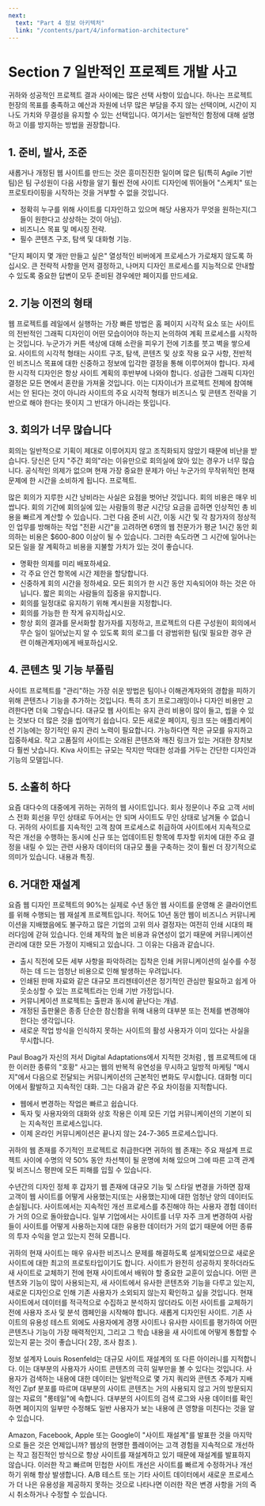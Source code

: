 ```yaml
---
next:
  text: "Part 4 정보 아키텍처"
  link: "/contents/part/4/information-architecture"
---
```


# Section 7 일반적인 프로젝트 개발 사고

귀하와 성공적인 프로젝트 결과 사이에는 많은 선택 사항이 있습니다. 하나는 프로젝트 헌장의 목표를 충족하고 예산과 자원에 너무 많은 부담을 주지 않는 선택이며, 시간이 지나도 가치와 무결성을 유지할 수 있는 선택입니다. 여기서는 일반적인 함정에 대해 설명하고 이를 방지하는 방법을 권장합니다.

## 1. 준비, 발사, 조준

새롭거나 개정된 웹 사이트를 만드는 것은 흥미진진한 일이며 많은 팀(특히 Agile 기반 팀)은 팀 구성원이 다음 사항을 알기 훨씬 전에 사이트 디자인에 뛰어들어 "스케치" 또는 프로토타이핑을 시작하는 것을 거부할 수 없을 것입니다.

- 정확히 누구를 위해 사이트를 디자인하고 있으며 해당 사용자가 무엇을 원하는지(그들이 원한다고 상상하는 것이 아님).
- 비즈니스 목표 및 메시징 전략.
- 필수 콘텐츠 구조, 탐색 및 대화형 기능.

"단지 페이지 몇 개만 만들고 싶은" 열성적인 비버에게 프로세스가 가로채지 않도록 하십시오. 큰 전략적 사항을 먼저 결정하고, 나머지 디자인 프로세스를 지능적으로 안내할 수 있도록 중요한 답변이 모두 준비된 경우에만 페이지를 만드세요.

## 2. 기능 이전의 형태

웹 프로젝트를 레일에서 실행하는 가장 빠른 방법은 홈 페이지 시각적 요소 또는 사이트의 전반적인 그래픽 디자인이 어떤 모습이어야 하는지 논의하여 계획 프로세스를 시작하는 것입니다. 누군가가 커튼 색상에 대해 소란을 피우기 전에 기초를 붓고 벽을 쌓으세요. 사이트의 시각적 형태는 사이트 구조, 탐색, 콘텐츠 및 상호 작용 요구 사항, 전반적인 비즈니스 목표에 대한 신중하고 정보에 입각한 결정을 통해 이루어져야 합니다. 자세한 시각적 디자인은 항상 사이트 계획의 후반부에 나와야 합니다. 성급한 그래픽 디자인 결정은 모든 면에서 혼란을 가져올 것입니다. 이는 디자이너가 프로젝트 전체에 참여해서는 안 된다는 것이 아니라 사이트의 주요 시각적 형태가 비즈니스 및 콘텐츠 전략을 기반으로 해야 한다는 뜻이지 그 반대가 아니라는 뜻입니다.

## 3. 회의가 너무 많습니다

회의는 일반적으로 기획이 제대로 이루어지지 않고 조직화되지 않았기 때문에 비난을 받습니다. 당신은 단지 "주간 회의"라는 이유만으로 회의실에 앉아 있는 경우가 너무 많습니다. 공식적인 의제가 없으며 현재 가장 중요한 문제가 아닌 누군가의 무작위적인 현재 문제에 한 시간을 소비하게 됩니다. 프로젝트.

많은 회의가 지루한 시간 낭비라는 사실은 요점을 벗어난 것입니다. 회의 비용은 매우 비쌉니다. 회의 기간에 회의실에 있는 사람들의 평균 시간당 요금을 곱하면 인상적인 총 비용을 빠르게 계산할 수 있습니다. 그런 다음 준비 시간, 이동 시간 및 각 참가자의 정상적인 업무를 방해하는 작업 "전환 시간"을 고려하면 6명의 웹 전문가가 평균 1시간 동안 회의하는 비용은 $600-800 이상이 될 수 있습니다. 그러한 속도라면 그 시간에 일어나는 모든 일을 잘 계획하고 비용을 지불할 가치가 있는 것이 좋습니다.

- 명확한 의제를 미리 배포하세요.
- 각 주요 안건 항목에 시간 제한을 할당합니다.
- 신중하게 회의 시간을 정하세요. 모든 회의가 한 시간 동안 지속되어야 하는 것은 아닙니다. 짧은 회의는 사람들의 집중을 유지합니다.
- 회의를 일정대로 유지하기 위해 계시원을 지정합니다.
- 회의를 가능한 한 작게 유지하십시오.
- 항상 회의 결과를 문서화할 참가자를 지정하고, 프로젝트의 다른 구성원이 회의에서 무슨 일이 일어났는지 알 수 있도록 회의 로그를 더 광범위한 팀(및 필요한 경우 관련 이해관계자)에게 배포하십시오.

## 4. 콘텐츠 및 기능 부풀림

사이트 프로젝트를 "관리"하는 가장 쉬운 방법은 팀이나 이해관계자와의 경합을 피하기 위해 콘텐츠나 기능을 추가하는 것입니다. 특히 초기 프로그래밍이나 디자인 비용만 고려한다면 더욱 그렇습니다. 대규모 웹 사이트는 유지 관리 비용이 많이 들고, 씹을 수 있는 것보다 더 많은 것을 씹어먹기 쉽습니다. 모든 새로운 페이지, 링크 또는 애플리케이션 기능에는 장기적인 유지 관리 노력이 필요합니다. 가능하다면 작은 규모를 유지하고 집중하세요. 작고 고품질의 사이트는 오래된 콘텐츠와 깨진 링크가 있는 거대한 장치보다 훨씬 낫습니다. Kiva 사이트는 규모는 작지만 막대한 성과를 거두는 간단한 디자인과 기능의 모델입니다.

## 5. 소홀히 하다

요즘 대다수의 대중에게 귀하는 귀하의 웹 사이트입니다. 회사 정문이나 주요 고객 서비스 전화 회선을 무인 상태로 두어서는 안 되며 사이트도 무인 상태로 남겨둘 수 없습니다. 귀하의 사이트를 지속적인 고객 참여 프로세스로 취급하여 사이트에서 지속적으로 작은 개선을 수행하는 동시에 신규 또는 업데이트된 항목에 투자할 위치에 대한 주요 결정을 내릴 수 있는 관련 사용자 데이터의 대규모 풀을 구축하는 것이 훨씬 더 장기적으로 의미가 있습니다. 내용과 특징.

## 6. 거대한 재설계

요즘 웹 디자인 프로젝트의 90%는 실제로 수년 동안 웹 사이트를 운영해 온 클라이언트를 위해 수행되는 웹 재설계 프로젝트입니다. 적어도 10년 동안 웹이 비즈니스 커뮤니케이션을 지배했음에도 불구하고 많은 기업의 고위 의사 결정자는 여전히 인쇄 시대의 패러다임에 갇혀 있습니다. 인쇄 제작의 높은 비용과 유연성이 없기 때문에 커뮤니케이션 관리에 대한 모든 가정이 지배되고 있습니다. 그 이유는 다음과 같습니다.

- 출시 직전에 모든 세부 사항을 파악하려는 집착은 인쇄 커뮤니케이션의 실수를 수정하는 데 드는 엄청난 비용으로 인해 발생하는 우려입니다.
- 인쇄된 판매 자료와 같은 대규모 프리젠테이션은 정기적인 관심만 필요하고 쉽게 아웃소싱할 수 있는 프로젝트라는 인쇄 기반 가정입니다.
- 커뮤니케이션 프로젝트는 출판과 동시에 끝난다는 개념.
- 개정된 출판물은 종종 단순한 참신함을 위해 내용의 대부분 또는 전체를 변경해야 한다는 생각입니다.
- 새로운 작업 방식을 인식하지 못하는 사이트의 활성 사용자가 이미 있다는 사실을 무시합니다.

Paul Boag가 자신의 저서 Digital Adaptations에서 지적한 것처럼 , 웹 프로젝트에 대한 이러한 종류의 "호황" 사고는 웹의 반복적 유연성을 무시하고 일방적 마케팅 "메시지"에서 다음으로 전달되는 커뮤니케이션의 근본적인 변화도 무시합니다. 대화형 미디어에서 활발하고 지속적인 대화. 그는 다음과 같은 주요 차이점을 지적합니다.

- 웹에서 변경하는 작업은 빠르고 쉽습니다.
- 독자 및 사용자와의 대화와 상호 작용은 이제 모든 기업 커뮤니케이션의 기본이 되는 지속적인 프로세스입니다.
- 이제 온라인 커뮤니케이션은 끝나지 않는 24-7-365 프로세스입니다.

귀하의 웹 존재를 주기적인 프로젝트로 취급한다면 귀하의 웹 존재는 주요 재설계 프로젝트 사이에 수명의 약 50% 동안 차선책이 될 운명에 처해 있으며 그에 따른 고객 관계 및 비즈니스 평판에 모든 피해를 입힐 수 있습니다.

수년간의 디자인 정체 후 갑자기 웹 존재에 대규모 기능 및 스타일 변경을 가하면 잠재 고객이 웹 사이트를 어떻게 사용했는지(또는 사용했는지)에 대한 엄청난 양의 데이터도 손실됩니다. 사이트에서는 지속적인 개선 프로세스를 추진해야 하는 사용자 경험 데이터가 거의 0으로 돌아왔습니다. 일부 기업에서는 사이트를 너무 자주 크게 변경하여 사람들이 사이트를 어떻게 사용하는지에 대한 유용한 데이터가 거의 없기 때문에 어떤 종류의 투자 수익을 얻고 있는지 전혀 모릅니다.

귀하의 현재 사이트는 매우 유사한 비즈니스 문제를 해결하도록 설계되었으므로 새로운 사이트에 대한 최고의 프로토타입이기도 합니다. 사이트가 완전히 성공하지 못하더라도 새 사이트로 교체하기 전에 현재 사이트에서 배워야 할 중요한 교훈이 있습니다. 어떤 콘텐츠와 기능이 많이 사용되는지, 새 사이트에서 유사한 콘텐츠와 기능을 다루고 있는지, 새로운 디자인으로 인해 기존 사용자가 소외되지 않는지 확인하고 싶을 것입니다. 현재 사이트에서 데이터를 적극적으로 수집하고 분석하지 않더라도 이전 사이트를 교체하기 전에 사용자 조사 및 분석 캠페인을 시작해야 합니다. 새롭게 디자인된 사이트. 기존 사이트의 유용성 테스트 외에도 사용자에게 경쟁 사이트나 유사한 사이트를 평가하여 어떤 콘텐츠나 기능이 가장 매력적인지, 그리고 그 학습 내용을 새 사이트에 어떻게 통합할 수 있는지 묻는 것이 좋습니다( 2장, 조사 참조 ).

정보 설계자 Louis Rosenfeld는 대규모 사이트 재설계의 또 다른 아이러니를 지적합니다. 이는 대부분의 사용자가 사이트 콘텐츠의 극히 일부만을 볼 수 있다는 것입니다. 사용자가 검색하는 내용에 대한 데이터는 일반적으로 몇 가지 쿼리와 콘텐츠 주제가 지배적인 Zipf 분포를 따르며 대부분의 사이트 콘텐츠는 거의 사용되지 않고 거의 방문되지 않는 자료의 "롱테일"에 속합니다. 대부분의 사이트의 검색 로그와 사용 데이터를 확인하면 페이지의 일부만 수정해도 일반 사용자가 보는 내용에 큰 영향을 미친다는 것을 알 수 있습니다.

Amazon, Facebook, Apple 또는 Google이 "사이트 재설계"를 발표한 것을 마지막으로 들은 것은 언제입니까? 웹상의 현명한 플레이어는 고객 경험을 지속적으로 개선하는 작고 점진적인 방식으로 항상 사이트를 재설계하고 있기 때문에 재설계를 발표하지 않습니다. 이러한 작고 빠르며 민첩한 사이트 개선은 사이트를 빠르게 수정하거나 개선하기 위해 항상 발생합니다. A/B 테스트 또는 기타 사이트 데이터에서 새로운 프로세스가 더 나은 유용성을 제공하지 못하는 것으로 나타나면 이러한 작은 변경 사항을 거의 즉시 취소하거나 수정할 수 있습니다.
